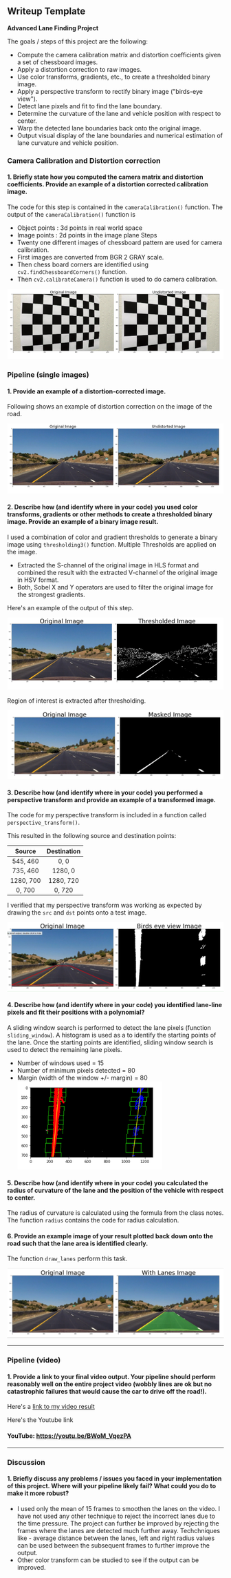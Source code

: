 ## Writeup Template

**Advanced Lane Finding Project**

The goals / steps of this project are the following:

* Compute the camera calibration matrix and distortion coefficients given a set of chessboard images.
* Apply a distortion correction to raw images.
* Use color transforms, gradients, etc., to create a thresholded binary image.
* Apply a perspective transform to rectify binary image ("birds-eye view").
* Detect lane pixels and fit to find the lane boundary.
* Determine the curvature of the lane and vehicle position with respect to center.
* Warp the detected lane boundaries back onto the original image.
* Output visual display of the lane boundaries and numerical estimation of lane curvature and vehicle position.

[//]: # (Image References)

[image1]: ./examples/undistort_output.png "Undistorted"
[image2]: ./examples/Road_image_undistorted.png "Road Transformed"
[image3a]: ./examples/region_of_interest.png "Road Transformed"
[image3]: ./examples/binary_combo_example.png "Binary Example"
[image4]: ./examples/birds_eye_view.png "Warp Example"
[image5]: ./examples/color_fit_lines.png "Fit Visual"
[image6]: ./examples/drawn_lane_lines.png "Output"
[video1]: ./project_video_cha.mp4 "Video"

### Camera Calibration and Distortion correction

#### 1. Briefly state how you computed the camera matrix and distortion coefficients. Provide an example of a distortion corrected calibration image.
The code for this step is contained in the `cameraCalibration()` function.
The output of the `cameraCalibration()` function is 
 - Object points : 3d  points in real world space 
 - Image points : 2d points in the image plane
Steps
- Twenty one different images of chessboard pattern are used for camera calibration. 
- First images are converted from BGR 2 GRAY scale.
- Then chess board corners are identified using `cv2.findChessboardCorners()` function.
- Then `cv2.calibrateCamera()` function is used to do camera calibration. 

![alt text][image1]

### Pipeline (single images)

#### 1. Provide an example of a distortion-corrected image.

Following shows an example of distortion correction on the image of the road.

![alt text][image2]

#### 2. Describe how (and identify where in your code) you used color transforms, gradients or other methods to create a thresholded binary image.  Provide an example of a binary image result.

I used a combination of color and gradient thresholds to generate a binary image using `thresholding3()` function.
Multiple Thresholds are applied on the image.
- Extracted the S-channel of the original image in HLS format and combined the result with the extracted V-channel of the original image in HSV format.
- Both, Sobel X and Y operators are used to filter the original image for the strongest gradients.

Here's an example of the output of this step.  

![alt text][image3]

Region of interest is extracted after thresholding.

![alt text][image3a]
#### 3. Describe how (and identify where in your code) you performed a perspective transform and provide an example of a transformed image.

The code for my perspective transform is included in a function called `perspective_transform()`. 


This resulted in the following source and destination points:

| Source        | Destination   | 
|:-------------:|:-------------:| 
| 545, 460      | 0, 0        | 
| 735, 460      | 1280, 0      |
| 1280, 700     | 1280, 720      |
| 0, 700      | 0, 720        |

I verified that my perspective transform was working as expected by drawing the `src` and `dst` points onto a test image.

![alt text][image4]

#### 4. Describe how (and identify where in your code) you identified lane-line pixels and fit their positions with a polynomial?

A sliding window search is performed to detect the lane pixels (function `sliding_window`). A histogram is used as a to identify the starting points of the lane. Once the starting points are identified, sliding window search is used to detect the remaining lane pixels.
- Number of windows used = 15
- Number of minimum pixels detected = 80
- Margin (width of the window +/- margin) = 80
![alt text][image5]

#### 5. Describe how (and identify where in your code) you calculated the radius of curvature of the lane and the position of the vehicle with respect to center.

The radius of curvature is calculated using the formula from the class notes. The function `radius` contains the code for radius calculation.

#### 6. Provide an example image of your result plotted back down onto the road such that the lane area is identified clearly.

The function `draw_lanes` perform this task.

![alt text][image6]

---

### Pipeline (video)

#### 1. Provide a link to your final video output.  Your pipeline should perform reasonably well on the entire project video (wobbly lines are ok but no catastrophic failures that would cause the car to drive off the road!).

Here's a [link to my video result](./project_video_cha.mp4)

Here's the Youtube link 
#### **YouTube:** https://youtu.be/BWoM_VqezPA 
---

### Discussion

#### 1. Briefly discuss any problems / issues you faced in your implementation of this project.  Where will your pipeline likely fail?  What could you do to make it more robust?

- I used only the mean of 15 frames to smoothen the lanes on the video. I have not used any other technique to reject the incorrect lanes due to the time pressure. The project can further be improved by rejecting the frames where the lanes are detected much further away. Techchniques like - average distance between the lanes, left and right radius values can be used between the subsequent frames to further improve the output. 
- Other color transform can be studied to see if the output can be improved.
